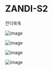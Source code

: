 # ZANDI-S2
잔디쑥쑥

![image](https://user-images.githubusercontent.com/43772472/158749689-4b5a326e-1972-4194-bc25-5bcd1627964e.png)

![image](https://user-images.githubusercontent.com/43772472/158749812-019c0cb7-d530-4296-827b-5cfa63f8176f.png)


![image](https://user-images.githubusercontent.com/43772472/158749583-b26efcfa-6eab-43bf-8985-52ad3170e814.png)

![image](https://user-images.githubusercontent.com/43772472/158749740-2f7755f5-7647-4061-bf25-a1a55ea97a17.png)
